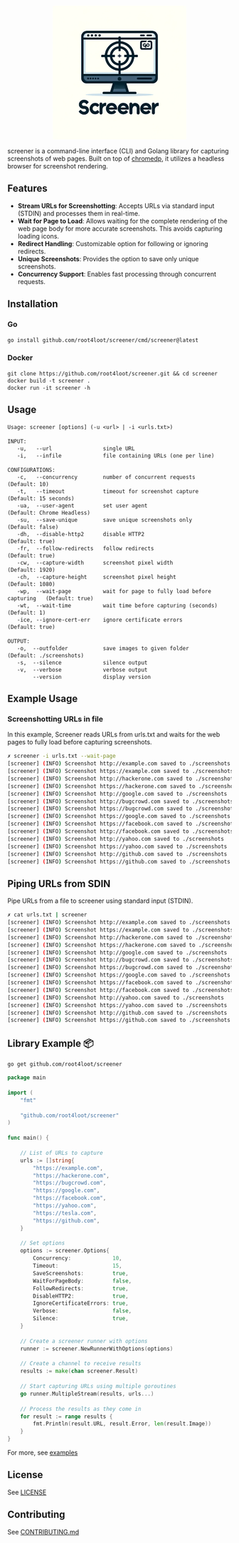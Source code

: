 <p align="center">
<img src="./assets/logo.png" alt="screener logo" width="300"/>
</p>

screener is a command-line interface (CLI) and Golang library for capturing screenshots of web pages. Built on top of [chromedp](https://github.com/chromedp/chromedp), it utilizes a headless browser for screenshot rendering.

## Features

- **Stream URLs for Screenshotting**: Accepts URLs via standard input (STDIN) and processes them in real-time.
- **Wait for Page to Load**: Allows waiting for the complete rendering of the web page body for more accurate screenshots. This avoids capturing loading icons.
- **Redirect Handling**: Customizable option for following or ignoring redirects.
- **Unique Screenshots**: Provides the option to save only unique screenshots.
- **Concurrency Support**: Enables fast processing through concurrent requests.

## Installation

### Go
```
go install github.com/root4loot/screener/cmd/screener@latest
```

### Docker

```
git clone https://github.com/root4loot/screener.git && cd screener
docker build -t screener .
docker run -it screener -h
```

## Usage

```
Usage: screener [options] (-u <url> | -i <urls.txt>)

INPUT:
   -u,   --url                single URL
   -i,   --infile             file containing URLs (one per line)

CONFIGURATIONS:
   -c,   --concurrency        number of concurrent requests                  (Default: 10)
   -t,   --timeout            timeout for screenshot capture                 (Default: 15 seconds)
   -ua,  --user-agent         set user agent                                 (Default: Chrome Headless)
   -su,  --save-unique        save unique screenshots only                   (Default: false)
   -dh,  --disable-http2      disable HTTP2                                  (Default: true)
   -fr,  --follow-redirects   follow redirects                               (Default: true)
   -cw,  --capture-width      screenshot pixel width                         (Default: 1920)
   -ch,  --capture-height     screenshot pixel height                        (Default: 1080)
   -wp,  --wait-page          wait for page to fully load before capturing   (Default: true)
   -wt,  --wait-time          wait time before capturing (seconds)           (Default: 1)
   -ice, --ignore-cert-err    ignore certificate errors                      (Default: true)

OUTPUT:
   -o,  --outfolder           save images to given folder     (Default: ./screenshots)
   -s,  --silence             silence output
   -v,  --verbose             verbose output
        --version             display version
```


## Example Usage

### Screenshotting URLs in file
In this example, Screener reads URLs from urls.txt and waits for the web pages to fully load before capturing screenshots.

```sh
✗ screener -i urls.txt --wait-page
[screener] (INFO) Screenshot http://example.com saved to ./screenshots
[screener] (INFO) Screenshot https://example.com saved to ./screenshots
[screener] (INFO) Screenshot http://hackerone.com saved to ./screenshots
[screener] (INFO) Screenshot https://hackerone.com saved to ./screenshots
[screener] (INFO) Screenshot http://google.com saved to ./screenshots 
[screener] (INFO) Screenshot http://bugcrowd.com saved to ./screenshots
[screener] (INFO) Screenshot https://bugcrowd.com saved to ./screenshots
[screener] (INFO) Screenshot https://google.com saved to ./screenshots
[screener] (INFO) Screenshot https://facebook.com saved to ./screenshots 
[screener] (INFO) Screenshot http://facebook.com saved to ./screenshots
[screener] (INFO) Screenshot http://yahoo.com saved to ./screenshots   
[screener] (INFO) Screenshot https://yahoo.com saved to ./screenshots
[screener] (INFO) Screenshot http://github.com saved to ./screenshots
[screener] (INFO) Screenshot https://github.com saved to ./screenshots
```

## Piping URLs from SDIN
Pipe URLs from a file to screener using standard input (STDIN).

```sh
✗ cat urls.txt | screener                        
[screener] (INFO) Screenshot http://example.com saved to ./screenshots
[screener] (INFO) Screenshot https://example.com saved to ./screenshots
[screener] (INFO) Screenshot http://hackerone.com saved to ./screenshots
[screener] (INFO) Screenshot https://hackerone.com saved to ./screenshots
[screener] (INFO) Screenshot http://google.com saved to ./screenshots 
[screener] (INFO) Screenshot http://bugcrowd.com saved to ./screenshots
[screener] (INFO) Screenshot https://bugcrowd.com saved to ./screenshots
[screener] (INFO) Screenshot https://google.com saved to ./screenshots
[screener] (INFO) Screenshot https://facebook.com saved to ./screenshots 
[screener] (INFO) Screenshot http://facebook.com saved to ./screenshots
[screener] (INFO) Screenshot http://yahoo.com saved to ./screenshots   
[screener] (INFO) Screenshot https://yahoo.com saved to ./screenshots
[screener] (INFO) Screenshot http://github.com saved to ./screenshots
[screener] (INFO) Screenshot https://github.com saved to ./screenshots
```


## Library Example 📦

```
go get github.com/root4loot/screener
```

```go
package main

import (
	"fmt"

	"github.com/root4loot/screener"
)

func main() {

	// List of URLs to capture
	urls := []string{
		"https://example.com",
		"https://hackerone.com",
		"https://bugcrowd.com",
		"https://google.com",
		"https://facebook.com",
		"https://yahoo.com",
		"https://tesla.com",
		"https://github.com",
	}

	// Set options
	options := screener.Options{
		Concurrency:             10,
		Timeout:                 15,
		SaveScreenshots:         true,
		WaitForPageBody:         false,
		FollowRedirects:         true,
		DisableHTTP2:            true,
		IgnoreCertificateErrors: true,
		Verbose:                 false,
		Silence:                 true,
	}

	// Create a screener runner with options
	runner := screener.NewRunnerWithOptions(options)

	// Create a channel to receive results
	results := make(chan screener.Result)

	// Start capturing URLs using multiple goroutines
	go runner.MultipleStream(results, urls...)

	// Process the results as they come in
	for result := range results {
		fmt.Println(result.URL, result.Error, len(result.Image))
	}
}

```

For more, see [examples](https://github.com/root4loot/screener/tree/master/examples)

## License

See [LICENSE](LICENSE)

## Contributing

See [CONTRIBUTING.md](CONTRIBUTING.md)